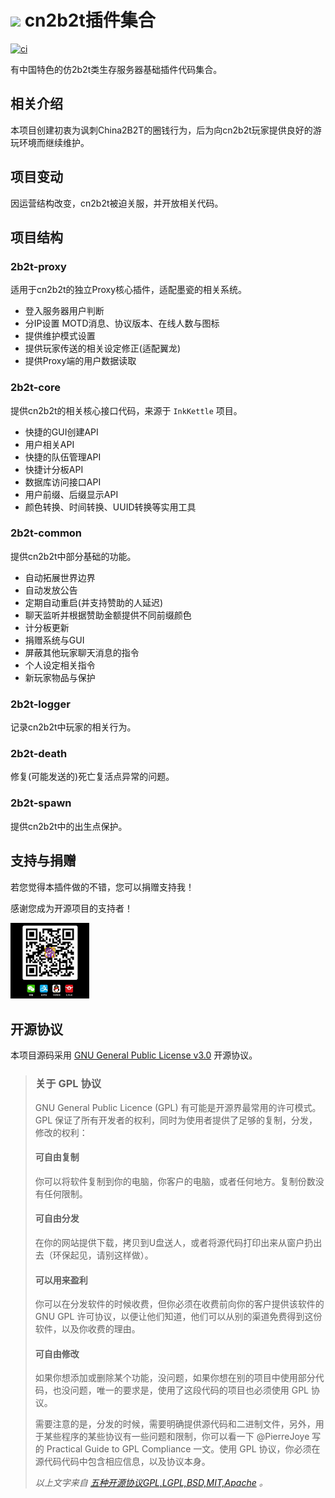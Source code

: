 # <img src="https://github.com/CarmJos/cn2b2t-parent/blob/master/_img/2b2t.png" /> cn2b2t插件集合

[![ci](https://github.com/CarmJos/cn2b2t-parent/actions/workflows/maven.yml/badge.svg?branch=master)](https://github.com/CarmJos/cn2b2t-parent/actions/workflows/maven.yml)

有中国特色的仿2b2t类生存服务器基础插件代码集合。

## 相关介绍

本项目创建初衷为讽刺China2B2T的圈钱行为，后为向cn2b2t玩家提供良好的游玩环境而继续维护。

## 项目变动

因运营结构改变，cn2b2t被迫关服，并开放相关代码。

## 项目结构

### 2b2t-proxy

适用于cn2b2t的独立Proxy核心插件，适配墨瓷的相关系统。

- 登入服务器用户判断
- 分IP设置 MOTD消息、协议版本、在线人数与图标
- 提供维护模式设置
- 提供玩家传送的相关设定修正(适配翼龙)
- 提供Proxy端的用户数据读取

### 2b2t-core

提供cn2b2t的相关核心接口代码，来源于 `InkKettle` 项目。

- 快捷的GUI创建API
- 用户相关API
- 快捷的队伍管理API
- 快捷计分板API
- 数据库访问接口API
- 用户前缀、后缀显示API
- 颜色转换、时间转换、UUID转换等实用工具

### 2b2t-common

提供cn2b2t中部分基础的功能。

- 自动拓展世界边界
- 自动发放公告
- 定期自动重启(并支持赞助的人延迟)
- 聊天监听并根据赞助金额提供不同前缀颜色
- 计分板更新
- 捐赠系统与GUI
- 屏蔽其他玩家聊天消息的指令
- 个人设定相关指令
- 新玩家物品与保护

### 2b2t-logger

记录cn2b2t中玩家的相关行为。

### 2b2t-death

修复(可能发送的)死亡复活点异常的问题。

### 2b2t-spawn

提供cn2b2t中的出生点保护。

## 支持与捐赠

若您觉得本插件做的不错，您可以捐赠支持我！

感谢您成为开源项目的支持者！

<img height=25% width=25% src="https://raw.githubusercontent.com/CarmJos/CarmJos/main/img/donate-code.jpg" />

## 开源协议

本项目源码采用 [GNU General Public License v3.0](https://opensource.org/licenses/GPL-3.0) 开源协议。
> ### 关于 GPL 协议
> GNU General Public Licence (GPL) 有可能是开源界最常用的许可模式。GPL 保证了所有开发者的权利，同时为使用者提供了足够的复制，分发，修改的权利：
>
> #### 可自由复制
> 你可以将软件复制到你的电脑，你客户的电脑，或者任何地方。复制份数没有任何限制。
> #### 可自由分发
> 在你的网站提供下载，拷贝到U盘送人，或者将源代码打印出来从窗户扔出去（环保起见，请别这样做）。
> #### 可以用来盈利
> 你可以在分发软件的时候收费，但你必须在收费前向你的客户提供该软件的 GNU GPL 许可协议，以便让他们知道，他们可以从别的渠道免费得到这份软件，以及你收费的理由。
> #### 可自由修改
> 如果你想添加或删除某个功能，没问题，如果你想在别的项目中使用部分代码，也没问题，唯一的要求是，使用了这段代码的项目也必须使用 GPL 协议。
>
> 需要注意的是，分发的时候，需要明确提供源代码和二进制文件，另外，用于某些程序的某些协议有一些问题和限制，你可以看一下 @PierreJoye 写的 Practical Guide to GPL Compliance 一文。使用 GPL 协议，你必须在源代码代码中包含相应信息，以及协议本身。
>
> *以上文字来自 [五种开源协议GPL,LGPL,BSD,MIT,Apache](https://www.oschina.net/question/54100_9455) 。*
